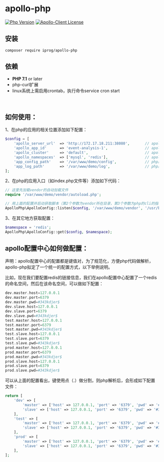 # apollo-php

[![Php Version](https://img.shields.io/badge/php-%3E=7.1-brightgreen.svg?maxAge=2592000)](https://secure.php.net/)
[![Apollo-Client License](https://img.shields.io/badge/apollo--client--license-MIT-blue.svg?maxAge=2592000)](https://secure.php.net/)



## 安装

```shell
composer require iprog/apollo-php
```

## 依赖

- **PHP 7.1** or later
- php-curl扩展
- linux系统上需启用crontab，执行命令service cron start
<br>


## 如何使用：

1、在php的应用的相关位置添加如下配置：

```php
$config = [
    'apollo_server_url'  => 'http://172.17.18.211:38080',       // apollo的服务器地址
    'apollo_app_id'      => 'event-analysis-1',                 // apollo上的appid
    'apollo_cluster'     => 'default',                          // apollo上的cluster
    'apollo_namespaces'  => ['mysql', 'redis'],                 // apollo上的命名空间
    'app_config_path'    => '/var/www/demo/config',             // php应用的配置文件目录
    'app_log_path'       => '/var/www/demo/log',                // php应用的日志文件目录
];
```

2、在php的应用入口（如index.php文件等）添加如下代码：

```php
// 这里先加载vendor的自动加载文件
require '/var/www/demo/vendor/autoload.php';                

// 用上面的配置并启动获取脚本（第2个参数为vendor所在目录，第3个参数为php的cli的指令位置）
ApolloPhp\ApolloConfig::listen($config, '/var/www/demo/vendor', '/usr/bin/php');
```

3、在其它地方获取配置：

```php
$namespace = 'redis';
ApolloPhp\ApolloConfig::get($config, $namespace);
```

## apollo配置中心如何做配置：

声明：apollo配置中心的配置都是键值对，为了规范化，方便php代码做解析，apollo-php拟定了一个统一的配置方式，以下举例说明。

比如，现在我们要配置redis的链接信息，我们在apollo配置中心配置了一个redis的命名空间，然后在该命名空间，可以做如下配置：
```php
dev.master.host=127.0.0.1
dev.master.port=6379
dev.master.pwd=#343kdjer$
dev.slave.host=127.0.0.1
dev.slave.port=6379
dev.slave.pwd=#343kdjer$
test.master.host=127.0.0.1
test.master.port=6379
test.master.pwd=#343kdjer$
test.slave.host=127.0.0.1
test.slave.port=6379
test.slave.pwd=#343kdjer$
prod.master.host=127.0.0.1
prod.master.port=6379
prod.master.pwd=#343kdjer$
prod.slave.host=127.0.0.1
prod.slave.port=6379
prod.slave.pwd=#343kdjer$
```
可以从上面的配置看出，键使用点（.）做分割，则php解析后，会形成如下配置文件：
```php
return [
    'dev' => [
        'master' => ['host' => 127.0.0.1, 'port' => '6379', 'pwd' => '#343kdjer$'],
        'slave' => ['host' => 127.0.0.1, 'port' => '6379', 'pwd' => '#343kdjer$'],
    ],
    'test' => [
        'master' => ['host' => 127.0.0.1, 'port' => '6379', 'pwd' => '#343kdjer$'],
        'slave' => ['host' => 127.0.0.1, 'port' => '6379', 'pwd' => '#343kdjer$'],
    ],
    'prod' => [
        'master' => ['host' => 127.0.0.1, 'port' => '6379', 'pwd' => '#343kdjer$'],
        'slave' => ['host' => 127.0.0.1, 'port' => '6379', 'pwd' => '#343kdjer$'],
    ],
];
```




